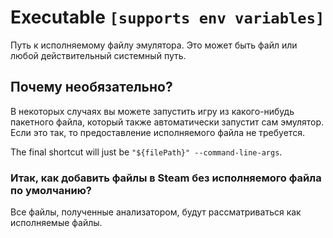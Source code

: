 # Executable `[supports env variables]`

Путь к исполняемому файлу эмулятора. Это может быть файл или любой действительный системный путь.

## Почему необязательно?

В некоторых случаях вы можете запустить игру из какого-нибудь пакетного файла, который также автоматически запустит сам эмулятор. Если это так, то предоставление исполняемого файла не требуется.

The final shortcut will just be `"${filePath}" --command-line-args`.

### Итак, как добавить файлы в Steam без исполняемого файла по умолчанию?

Все файлы, полученные анализатором, будут рассматриваться как исполняемые файлы.
